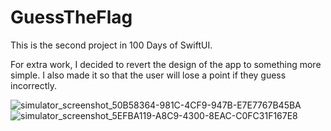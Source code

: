 # GuessTheFlag
This is the second project in 100 Days of SwiftUI. 

For extra work, I decided to revert the design of the app to something more simple. I also made it so that the user will lose a point if they guess incorrectly.

![simulator_screenshot_50B58364-981C-4CF9-947B-E7E7767B45BA](https://github.com/quinguyen-dev/100-Days-of-SwiftUI/assets/80993183/1b702537-a2e9-4a3b-ad14-df531e1ea182)
![simulator_screenshot_5EFBA119-A8C9-4300-8EAC-C0FC31F167E8](https://github.com/quinguyen-dev/100-Days-of-SwiftUI/assets/80993183/d9669afa-9b13-4954-bd22-f310a4370d8d)
